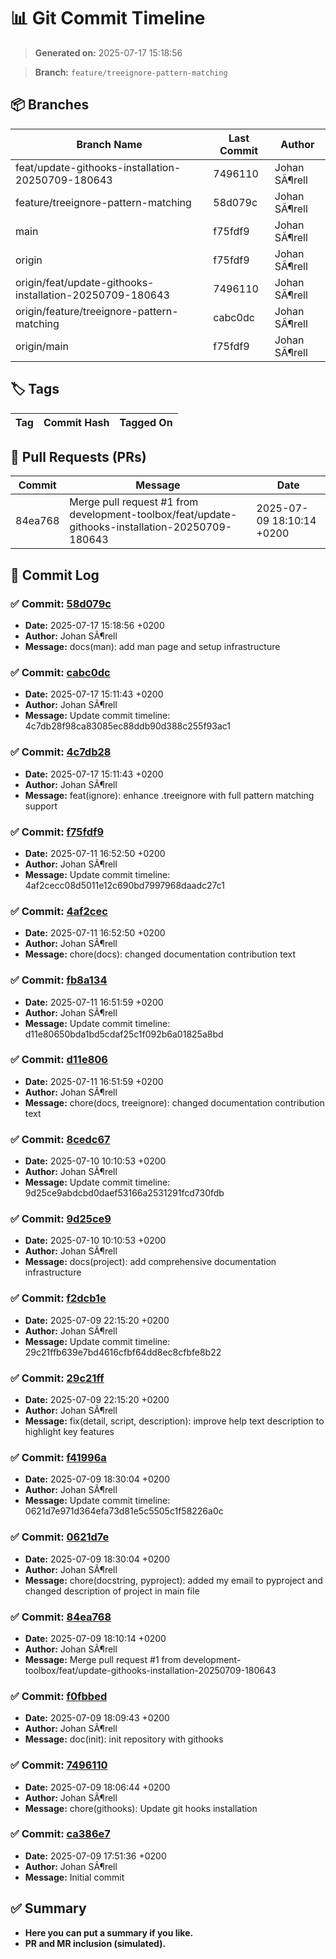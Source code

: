 # 📊 Git Commit Timeline

> **Generated on:** 2025-07-17 15:18:56

> **Branch:** `feature/treeignore-pattern-matching`

## 📦 Branches
| **Branch Name** | **Last Commit** | **Author** |
|----------------|--------------|------------|
| feat/update-githooks-installation-20250709-180643 | 7496110 | Johan SÃ¶rell |
| feature/treeignore-pattern-matching | 58d079c | Johan SÃ¶rell |
| main | f75fdf9 | Johan SÃ¶rell |
| origin | f75fdf9 | Johan SÃ¶rell |
| origin/feat/update-githooks-installation-20250709-180643 | 7496110 | Johan SÃ¶rell |
| origin/feature/treeignore-pattern-matching | cabc0dc | Johan SÃ¶rell |
| origin/main | f75fdf9 | Johan SÃ¶rell |

## 🏷️ Tags
| **Tag** | **Commit Hash** | **Tagged On** |
|--------|----------------|--------------|

## 🔀 Pull Requests (PRs)
| **Commit** | **Message** | **Date** |
|------------|-------------|---------|
| 84ea768 | Merge pull request #1 from development-toolbox/feat/update-githooks-installation-20250709-180643 | 2025-07-09 18:10:14 +0200 |

## 📁 Commit Log
### ✅ Commit: [58d079c](https://github.com/development-toolbox/development-toolbox-smarttree/commit/58d079c)
- **Date:** 2025-07-17 15:18:56 +0200
- **Author:** Johan SÃ¶rell
- **Message:** docs(man): add man page and setup infrastructure

### ✅ Commit: [cabc0dc](https://github.com/development-toolbox/development-toolbox-smarttree/commit/cabc0dc)
- **Date:** 2025-07-17 15:11:43 +0200
- **Author:** Johan SÃ¶rell
- **Message:** Update commit timeline: 4c7db28f98ca83085ec88ddb90d388c255f93ac1

### ✅ Commit: [4c7db28](https://github.com/development-toolbox/development-toolbox-smarttree/commit/4c7db28)
- **Date:** 2025-07-17 15:11:43 +0200
- **Author:** Johan SÃ¶rell
- **Message:** feat(ignore): enhance .treeignore with full pattern matching support

### ✅ Commit: [f75fdf9](https://github.com/development-toolbox/development-toolbox-smarttree/commit/f75fdf9)
- **Date:** 2025-07-11 16:52:50 +0200
- **Author:** Johan SÃ¶rell
- **Message:** Update commit timeline: 4af2cecc08d5011e12c690bd7997968daadc27c1

### ✅ Commit: [4af2cec](https://github.com/development-toolbox/development-toolbox-smarttree/commit/4af2cec)
- **Date:** 2025-07-11 16:52:50 +0200
- **Author:** Johan SÃ¶rell
- **Message:** chore(docs): changed documentation contribution text

### ✅ Commit: [fb8a134](https://github.com/development-toolbox/development-toolbox-smarttree/commit/fb8a134)
- **Date:** 2025-07-11 16:51:59 +0200
- **Author:** Johan SÃ¶rell
- **Message:** Update commit timeline: d11e80650bda1bd5cdaf25c1f092b6a01825a8bd

### ✅ Commit: [d11e806](https://github.com/development-toolbox/development-toolbox-smarttree/commit/d11e806)
- **Date:** 2025-07-11 16:51:59 +0200
- **Author:** Johan SÃ¶rell
- **Message:** chore(docs, treeignore): changed documentation contribution text

### ✅ Commit: [8cedc67](https://github.com/development-toolbox/development-toolbox-smarttree/commit/8cedc67)
- **Date:** 2025-07-10 10:10:53 +0200
- **Author:** Johan SÃ¶rell
- **Message:** Update commit timeline: 9d25ce9abdcbd0daef53166a2531291fcd730fdb

### ✅ Commit: [9d25ce9](https://github.com/development-toolbox/development-toolbox-smarttree/commit/9d25ce9)
- **Date:** 2025-07-10 10:10:53 +0200
- **Author:** Johan SÃ¶rell
- **Message:** docs(project): add comprehensive documentation infrastructure

### ✅ Commit: [f2dcb1e](https://github.com/development-toolbox/development-toolbox-smarttree/commit/f2dcb1e)
- **Date:** 2025-07-09 22:15:20 +0200
- **Author:** Johan SÃ¶rell
- **Message:** Update commit timeline: 29c21ffb639e7bd4616cfbf64dd8ec8cfbfe8b22

### ✅ Commit: [29c21ff](https://github.com/development-toolbox/development-toolbox-smarttree/commit/29c21ff)
- **Date:** 2025-07-09 22:15:20 +0200
- **Author:** Johan SÃ¶rell
- **Message:** fix(detail, script, description): improve help text description to highlight key features

### ✅ Commit: [f41996a](https://github.com/development-toolbox/development-toolbox-smarttree/commit/f41996a)
- **Date:** 2025-07-09 18:30:04 +0200
- **Author:** Johan SÃ¶rell
- **Message:** Update commit timeline: 0621d7e971d364efa73d81e5c5505c1f58226a0c

### ✅ Commit: [0621d7e](https://github.com/development-toolbox/development-toolbox-smarttree/commit/0621d7e)
- **Date:** 2025-07-09 18:30:04 +0200
- **Author:** Johan SÃ¶rell
- **Message:** chore(docstring, pyproject): added my email to pyproject and changed description of project in main file

### ✅ Commit: [84ea768](https://github.com/development-toolbox/development-toolbox-smarttree/commit/84ea768)
- **Date:** 2025-07-09 18:10:14 +0200
- **Author:** Johan SÃ¶rell
- **Message:** Merge pull request #1 from development-toolbox/feat/update-githooks-installation-20250709-180643

### ✅ Commit: [f0fbbed](https://github.com/development-toolbox/development-toolbox-smarttree/commit/f0fbbed)
- **Date:** 2025-07-09 18:09:43 +0200
- **Author:** Johan SÃ¶rell
- **Message:** doc(init): init repository with githooks

### ✅ Commit: [7496110](https://github.com/development-toolbox/development-toolbox-smarttree/commit/7496110)
- **Date:** 2025-07-09 18:06:44 +0200
- **Author:** Johan SÃ¶rell
- **Message:** chore(githooks): Update git hooks installation

### ✅ Commit: [ca386e7](https://github.com/development-toolbox/development-toolbox-smarttree/commit/ca386e7)
- **Date:** 2025-07-09 17:51:36 +0200
- **Author:** Johan SÃ¶rell
- **Message:** Initial commit


## ✅ Summary
- **Here you can put a summary if you like.**
- **PR and MR inclusion (simulated).**
